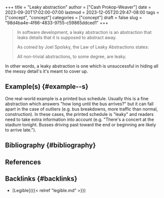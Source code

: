 +++
title = "Leaky abstraction"
author = ["Cash Prokop-Weaver"]
date = 2023-09-20T17:02:00-07:00
lastmod = 2023-12-05T20:29:47-08:00
tags = ["concept", "concept"]
categories = ["concept"]
draft = false
slug = "98d4ba4e-4f66-4833-9755-c59865ddced1"
+++

> In software development, a leaky abstraction is an abstraction that leaks details that it is supposed to abstract away.
>
> As coined by Joel Spolsky, the Law of Leaky Abstractions states:
>
> <div class="quote2">
>
> All non-trivial abstractions, to some degree, are leaky.
>
> </div>

In other words, a leaky abstraction is one which is unsuccessful in hiding all the messy detail's it's meant to cover up.


## Example(s) {#example--s}

One real-world example is a printed bus schedule. Usually this is a fine abstraction which answers "how long until the bus arrives?" but it can fall apart in the case of outliers (e.g. bus breakdowns, more traffic than normal, construction). In these cases, the printed schedule is "leaky" and readers need to take extra information into account (e.g. "There's a concert at the stadium tonight. Busses driving past toward the end or beginning are likely to arrive late.").


## Bibliography {#bibliography}

## References

<style>.csl-entry{text-indent: -1.5em; margin-left: 1.5em;}</style><div class="csl-bib-body">
</div>


## Backlinks {#backlinks}

-   [Legible]({{< relref "legible.md" >}})
